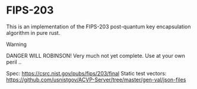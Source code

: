 # FIPS-203

This is an implementation of the FIPS-203 post-quantum key encapsulation algorithm in pure rust.

> [!WARNING]
> DANGER WILL ROBINSON! Very much not yet complete. Use at your own peril ..

Spec: https://csrc.nist.gov/pubs/fips/203/final
Static test vectors: https://github.com/usnistgov/ACVP-Server/tree/master/gen-val/json-files

